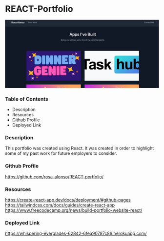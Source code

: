 # REACT-Portfolio

![Screen Shot](./portfolio-screenshot.png)

### **Table of Contents**

- Description
- Resources
- Github Profile
- Deployed Link

### **Description**

This portfolio was created using React. It was created in order to highlight some of my past work for future employers to consider.

### **Github Profile**

https://github.com/rosa-alonso/REACT-portfolio/

### **Resources**

https://create-react-app.dev/docs/deployment/#github-pages
https://tailwindcss.com/docs/guides/create-react-app
https://www.freecodecamp.org/news/build-portfolio-website-react/

### **Deployed Link**

https://whispering-everglades-62842-6fea90787c88.herokuapp.com/
